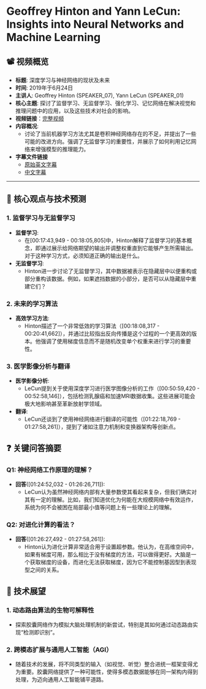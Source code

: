 # Geoffrey Hinton and Yann LeCun: Insights into Neural Networks and Machine Learning

## 📽️ 视频概览
- **标题**: 深度学习与神经网络的现状及未来
- **时间**: 2019年于6月24日
- **主讲人**: Geoffrey Hinton (SPEAKER_07), Yann LeCun (SPEAKER_01)
- **核心主题**: 探讨了监督学习、无监督学习、强化学习、记忆网络在解决视觉和推理问题中的应用，以及这些技术对社会的影响。
- **视频链接**：[完整视频](https://www.youtube.com/watch?v=VsnQf7exv5I)
- **内容概况**:
  - 讨论了当前机器学习方法尤其是卷积神经网络存在的不足，并提出了一些可能的改进方向。强调了无监督学习的重要性，并展示了如何利用记忆网络来增强模型的推理能力。
- **字幕文件链接**
  - [原始英文字幕](../srt/20190624Geoffrey_Hinton_and_Yann_LeCun.txt)
  - [中文字幕](../srt/20190624Geoffrey_Hinton_and_Yann_LeCun-中文.txt)
---
## 🎯 核心观点与技术预测

### 1. **监督学习与无监督学习**
- **监督学习**:
  - 在[00:17:43,949 - 00:18:05,805]中，Hinton解释了监督学习的基本概念，即通过展示给网络期望的输出并调整权重直到它能够产生所需输出。对于这种学习方式，必须知道正确的输出是什么。
- **无监督学习**:
  - Hinton进一步讨论了无监督学习，其中数据被表示在隐藏层中以便重构或部分重构该数据。例如，如果遮挡数据的小部分，是否可以从隐藏层中重建它们？

### 2. **未来的学习算法**
- **高效学习方法**:
  - Hinton描述了一个非常低效的学习算法（[00:18:08,317 - 00:20:41,662]），并通过比较指出反向传播是这个过程的一个更高效的版本。他强调了使用梯度信息而不是随机改变单个权重来进行学习的重要性。

### 3. **医学影像分析与翻译**
- **医学影像分析**:
  - LeCun提到关于使用深度学习进行医学图像分析的工作（[00:50:59,420 - 00:52:58,146]），包括检测乳腺癌和加速MRI数据收集。这些进展可能会极大地影响甚至革新放射学领域。
- **翻译**:
  - LeCun还谈到了使用神经网络进行翻译的可能性（[01:22:18,769 - 01:27:58,261]），提到了诸如注意力机制和变换器架构等创新点。

## ❓ 关键问答摘要

### Q1: 神经网络工作原理的理解？
- **回答**([01:24:52,032 - 01:26:26,711]):
  - LeCun认为虽然神经网络内部有大量参数使其看起来复杂，但我们确实对其有一定的理解。比如，我们知道优化为何能在大规模网络中有效运作，系统为何不会被困在局部最小值等问题上有一些理论上的理解。

### Q2: 对进化计算的看法？
- **回答**([01:26:27,492 - 01:27:58,261]):
  - Hinton认为进化计算非常适合用于设置超参数。他认为，在高维空间中，如果有梯度可用，那么相比于没有梯度的方法，可以做得更好。大脑是一个获取梯度的设备，而进化无法获取梯度，因为它不能控制基因型到表现型之间的关系。

## 🔮 技术展望

### 1. **动态路由算法的生物可解释性**
- 探索胶囊网络作为模拟大脑处理机制的新尝试，特别是其如何通过动态路由实现“检测即识别”。

### 2. **跨模态扩展与通用人工智能（AGI）**
- 随着技术的发展，将不同类型的输入（如视觉、听觉）整合进统一框架变得尤为重要。胶囊网络提供了一种可能性，使得多模态数据能够在同一架构内得到处理，为迈向通用人工智能铺平道路。
